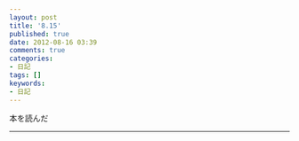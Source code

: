 ```yaml
---
layout: post
title: '8.15'
published: true
date: 2012-08-16 03:39
comments: true
categories:
- 日記
tags: []
keywords:
- 日記
---
```

本を読んだ

---

